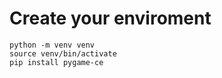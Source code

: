 # Create your enviroment

```
python -m venv venv
source venv/bin/activate
pip install pygame-ce
```
